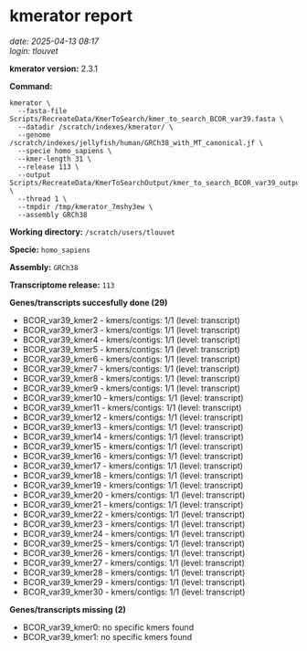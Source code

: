 # kmerator report
*date: 2025-04-13 08:17*  
*login: tlouvet*

**kmerator version:** 2.3.1

**Command:**

```
kmerator \
  --fasta-file Scripts/RecreateData/KmerToSearch/kmer_to_search_BCOR_var39.fasta \
  --datadir /scratch/indexes/kmerator/ \
  --genome /scratch/indexes/jellyfish/human/GRCh38_with_MT_canonical.jf \
  --specie homo_sapiens \
  --kmer-length 31 \
  --release 113 \
  --output Scripts/RecreateData/KmerToSearchOutput/kmer_to_search_BCOR_var39_output \
  --thread 1 \
  --tmpdir /tmp/kmerator_7mshy3ew \
  --assembly GRCh38
```

**Working directory:** `/scratch/users/tlouvet`

**Specie:** `homo_sapiens`

**Assembly:** `GRCh38`

**Transcriptome release:** `113`

**Genes/transcripts succesfully done (29)**

- BCOR_var39_kmer2 - kmers/contigs: 1/1 (level: transcript)
- BCOR_var39_kmer3 - kmers/contigs: 1/1 (level: transcript)
- BCOR_var39_kmer4 - kmers/contigs: 1/1 (level: transcript)
- BCOR_var39_kmer5 - kmers/contigs: 1/1 (level: transcript)
- BCOR_var39_kmer6 - kmers/contigs: 1/1 (level: transcript)
- BCOR_var39_kmer7 - kmers/contigs: 1/1 (level: transcript)
- BCOR_var39_kmer8 - kmers/contigs: 1/1 (level: transcript)
- BCOR_var39_kmer9 - kmers/contigs: 1/1 (level: transcript)
- BCOR_var39_kmer10 - kmers/contigs: 1/1 (level: transcript)
- BCOR_var39_kmer11 - kmers/contigs: 1/1 (level: transcript)
- BCOR_var39_kmer12 - kmers/contigs: 1/1 (level: transcript)
- BCOR_var39_kmer13 - kmers/contigs: 1/1 (level: transcript)
- BCOR_var39_kmer14 - kmers/contigs: 1/1 (level: transcript)
- BCOR_var39_kmer15 - kmers/contigs: 1/1 (level: transcript)
- BCOR_var39_kmer16 - kmers/contigs: 1/1 (level: transcript)
- BCOR_var39_kmer17 - kmers/contigs: 1/1 (level: transcript)
- BCOR_var39_kmer18 - kmers/contigs: 1/1 (level: transcript)
- BCOR_var39_kmer19 - kmers/contigs: 1/1 (level: transcript)
- BCOR_var39_kmer20 - kmers/contigs: 1/1 (level: transcript)
- BCOR_var39_kmer21 - kmers/contigs: 1/1 (level: transcript)
- BCOR_var39_kmer22 - kmers/contigs: 1/1 (level: transcript)
- BCOR_var39_kmer23 - kmers/contigs: 1/1 (level: transcript)
- BCOR_var39_kmer24 - kmers/contigs: 1/1 (level: transcript)
- BCOR_var39_kmer25 - kmers/contigs: 1/1 (level: transcript)
- BCOR_var39_kmer26 - kmers/contigs: 1/1 (level: transcript)
- BCOR_var39_kmer27 - kmers/contigs: 1/1 (level: transcript)
- BCOR_var39_kmer28 - kmers/contigs: 1/1 (level: transcript)
- BCOR_var39_kmer29 - kmers/contigs: 1/1 (level: transcript)
- BCOR_var39_kmer30 - kmers/contigs: 1/1 (level: transcript)


**Genes/transcripts missing (2)**

- BCOR_var39_kmer0: no specific kmers found
- BCOR_var39_kmer1: no specific kmers found
